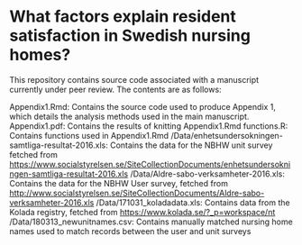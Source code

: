 # What factors explain resident satisfaction in Swedish nursing homes?

This repository contains source code associated with a manuscript currently under peer review. The contents are as follows:

Appendix1.Rmd: Contains the source code used to produce Appendix 1, which details the analysis methods used in the main manuscript.
Appendix1.pdf: Contains the results of knitting Appendix1.Rmd
functions.R: Contains functions used in Appendix1.Rmd
/Data/enhetsundersokningen-samtliga-resultat-2016.xls: Contains the data for the NBHW unit survey fetched from https://www.socialstyrelsen.se/SiteCollectionDocuments/enhetsundersokningen-samtliga-resultat-2016.xls
/Data/Aldre-sabo-verksamheter-2016.xls: Contains the data for the NBHW User survey, fetched from http://www.socialstyrelsen.se/SiteCollectionDocuments/Aldre-sabo-verksamheter-2016.xls
/Data/171031_koladadata.xls: Contains data from the Kolada registry, fetched from https://www.kolada.se/?_p=workspace/nt
/Data/180313_newunitnames.csv: Contains manually matched nursing home names used to match records between the user and unit surveys
